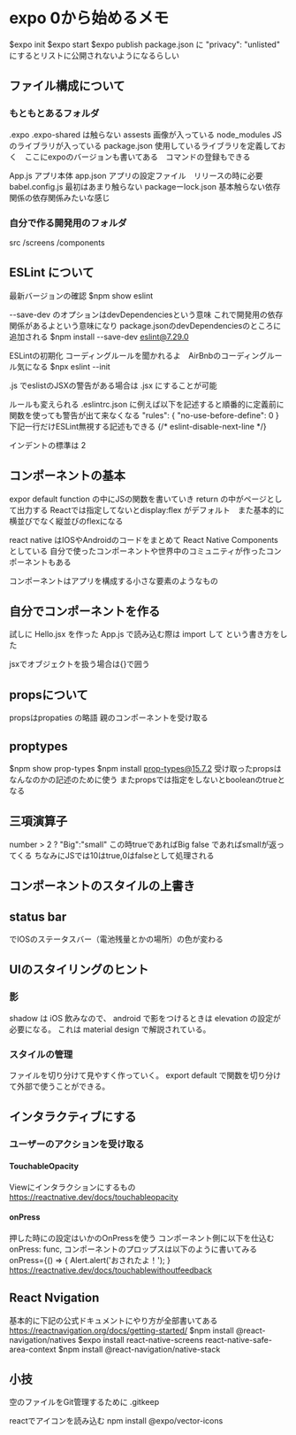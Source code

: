 # expo 0から始めるメモ

$expo init
$expo start
$expo publish
package.json に "privacy": "unlisted" にするとリストに公開されないようになるらしい

## ファイル構成について
### もともとあるフォルダ
.expo
.expo-shared は触らない
assests 画像が入っている
node_modules JSのライブラリが入っている
package.json 使用しているライブラリを定義しておく　ここにexpoのバージョンも書いてある　コマンドの登録もできる

App.js アプリ本体
app.json アプリの設定ファイル　リリースの時に必要
babel.config.js 最初はあまり触らない
packageーlock.json 基本触らない依存関係の依存関係みたいな感じ

### 自分で作る開発用のフォルダ
src
    /screens
    /components

## ESLint について
最新バージョンの確認
$npm show eslint

--save-dev のオプションはdevDependenciesという意味
これで開発用の依存関係があるよという意味になり
package.jsonのdevDependenciesのところに追加される
$npm install --save-dev eslint@7.29.0

ESLintの初期化
コーディングルールを聞かれるよ　AirBnbのコーディングルール気になる
$npx eslint --init

.js でeslistのJSXの警告がある場合は .jsx にすることが可能

ルールも変えられる
.eslintrc.json に例えば以下を記述すると順番的に定義前に関数を使っても警告が出て来なくなる
    "rules": {
        "no-use-before-define": 0
    }
下記一行だけESLint無視する記述もできる
{/* eslint-disable-next-line */}

インデントの標準は 2

## コンポーネントの基本
expor default function の中にJSの関数を書いていき
return の中がページとして出力する
Reactでは指定してないとdisplay:flex がデフォルト　また基本的に横並びでなく縦並びのflexになる

react native はIOSやAndroidのコードをまとめて React Native Components としている
自分で使ったコンポーネントや世界中のコミュニティが作ったコンポーネントもある

コンポーネントはアプリを構成する小さな要素のようなもの

## 自分でコンポーネントを作る
試しに Hello.jsx を作った
App.js で読み込む際は import して <Hello /> という書き方をした

jsxでオブジェクトを扱う場合は{}で囲う

## propsについて
propsはpropaties の略語
親のコンポーネントを受け取る

## proptypes
$npm show prop-types
$npm install prop-types@15.7.2 
受け取ったpropsはなんなのかの記述のために使う
またpropsでは指定をしないとbooleanのtrueとなる

## 三項演算子
number > 2 ? "Big":"small"
この時trueであればBig false であればsmallが返ってくる
ちなみにJSでは10はtrue,0はfalseとして処理される

## コンポーネントのスタイルの上書き

## status bar
<StatusBar style="dark">
でIOSのステータスバー（電池残量とかの場所）の色が変わる

## UIのスタイリングのヒント
### 影
shadow は iOS 飲みなので、
android で影をつけるときは elevation の設定が必要になる。
これは material design で解説されている。

### スタイルの管理
ファイルを切り分けて見やすく作っていく。
export default で関数を切り分けて外部で使うことができる。

## インタラクティブにする
### ユーザーのアクションを受け取る
#### TouchableOpacity
Viewにインタラクションにするもの
https://reactnative.dev/docs/touchableopacity

#### onPress
押した時にの設定はいかのOnPressを使う
コンポーネント側に以下を仕込む
onPress: func,
コンポーネントのプロップスは以下のように書いてみる
onPress={() => { Alert.alert('おされたよ！'); }
https://reactnative.dev/docs/touchablewithoutfeedback

## React Nvigation
基本的に下記の公式ドキュメントにやり方が全部書いてある
https://reactnavigation.org/docs/getting-started/
$npm install @react-navigation/natives
$expo install react-native-screens react-native-safe-area-context
$npm install @react-navigation/native-stack

## 小技
空のファイルをGit管理するために
.gitkeep

reactでアイコンを読み込む
npm install  @expo/vector-icons